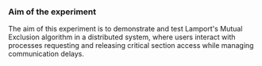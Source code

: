 ### Aim of the experiment

The aim of this experiment is to demonstrate and test Lamport's Mutual Exclusion algorithm in a distributed system, where users interact with processes requesting and releasing critical section access while managing communication delays.
